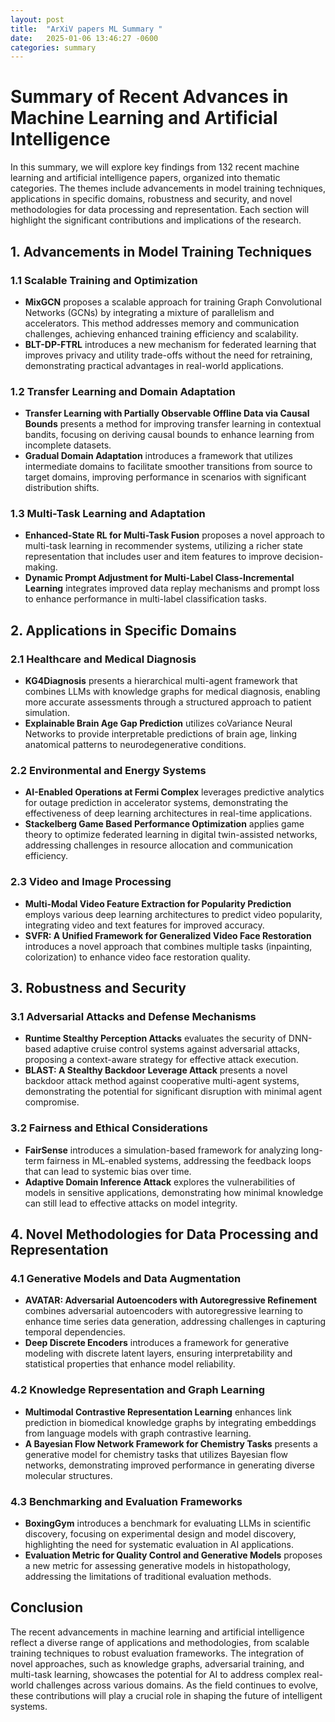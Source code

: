 ```yaml
---
layout: post
title:  "ArXiV papers ML Summary "
date:   2025-01-06 13:46:27 -0600
categories: summary
---
```

# Summary of Recent Advances in Machine Learning and Artificial Intelligence

In this summary, we will explore key findings from 132 recent machine learning and artificial intelligence papers, organized into thematic categories. The themes include advancements in model training techniques, applications in specific domains, robustness and security, and novel methodologies for data processing and representation. Each section will highlight the significant contributions and implications of the research.

## 1. Advancements in Model Training Techniques

### 1.1 Scalable Training and Optimization
- **MixGCN** proposes a scalable approach for training Graph Convolutional Networks (GCNs) by integrating a mixture of parallelism and accelerators. This method addresses memory and communication challenges, achieving enhanced training efficiency and scalability.
- **BLT-DP-FTRL** introduces a new mechanism for federated learning that improves privacy and utility trade-offs without the need for retraining, demonstrating practical advantages in real-world applications.

### 1.2 Transfer Learning and Domain Adaptation
- **Transfer Learning with Partially Observable Offline Data via Causal Bounds** presents a method for improving transfer learning in contextual bandits, focusing on deriving causal bounds to enhance learning from incomplete datasets.
- **Gradual Domain Adaptation** introduces a framework that utilizes intermediate domains to facilitate smoother transitions from source to target domains, improving performance in scenarios with significant distribution shifts.

### 1.3 Multi-Task Learning and Adaptation
- **Enhanced-State RL for Multi-Task Fusion** proposes a novel approach to multi-task learning in recommender systems, utilizing a richer state representation that includes user and item features to improve decision-making.
- **Dynamic Prompt Adjustment for Multi-Label Class-Incremental Learning** integrates improved data replay mechanisms and prompt loss to enhance performance in multi-label classification tasks.

## 2. Applications in Specific Domains

### 2.1 Healthcare and Medical Diagnosis
- **KG4Diagnosis** presents a hierarchical multi-agent framework that combines LLMs with knowledge graphs for medical diagnosis, enabling more accurate assessments through a structured approach to patient simulation.
- **Explainable Brain Age Gap Prediction** utilizes coVariance Neural Networks to provide interpretable predictions of brain age, linking anatomical patterns to neurodegenerative conditions.

### 2.2 Environmental and Energy Systems
- **AI-Enabled Operations at Fermi Complex** leverages predictive analytics for outage prediction in accelerator systems, demonstrating the effectiveness of deep learning architectures in real-time applications.
- **Stackelberg Game Based Performance Optimization** applies game theory to optimize federated learning in digital twin-assisted networks, addressing challenges in resource allocation and communication efficiency.

### 2.3 Video and Image Processing
- **Multi-Modal Video Feature Extraction for Popularity Prediction** employs various deep learning architectures to predict video popularity, integrating video and text features for improved accuracy.
- **SVFR: A Unified Framework for Generalized Video Face Restoration** introduces a novel approach that combines multiple tasks (inpainting, colorization) to enhance video face restoration quality.

## 3. Robustness and Security

### 3.1 Adversarial Attacks and Defense Mechanisms
- **Runtime Stealthy Perception Attacks** evaluates the security of DNN-based adaptive cruise control systems against adversarial attacks, proposing a context-aware strategy for effective attack execution.
- **BLAST: A Stealthy Backdoor Leverage Attack** presents a novel backdoor attack method against cooperative multi-agent systems, demonstrating the potential for significant disruption with minimal agent compromise.

### 3.2 Fairness and Ethical Considerations
- **FairSense** introduces a simulation-based framework for analyzing long-term fairness in ML-enabled systems, addressing the feedback loops that can lead to systemic bias over time.
- **Adaptive Domain Inference Attack** explores the vulnerabilities of models in sensitive applications, demonstrating how minimal knowledge can still lead to effective attacks on model integrity.

## 4. Novel Methodologies for Data Processing and Representation

### 4.1 Generative Models and Data Augmentation
- **AVATAR: Adversarial Autoencoders with Autoregressive Refinement** combines adversarial autoencoders with autoregressive learning to enhance time series data generation, addressing challenges in capturing temporal dependencies.
- **Deep Discrete Encoders** introduces a framework for generative modeling with discrete latent layers, ensuring interpretability and statistical properties that enhance model reliability.

### 4.2 Knowledge Representation and Graph Learning
- **Multimodal Contrastive Representation Learning** enhances link prediction in biomedical knowledge graphs by integrating embeddings from language models with graph contrastive learning.
- **A Bayesian Flow Network Framework for Chemistry Tasks** presents a generative model for chemistry tasks that utilizes Bayesian flow networks, demonstrating improved performance in generating diverse molecular structures.

### 4.3 Benchmarking and Evaluation Frameworks
- **BoxingGym** introduces a benchmark for evaluating LLMs in scientific discovery, focusing on experimental design and model discovery, highlighting the need for systematic evaluation in AI applications.
- **Evaluation Metric for Quality Control and Generative Models** proposes a new metric for assessing generative models in histopathology, addressing the limitations of traditional evaluation methods.

## Conclusion

The recent advancements in machine learning and artificial intelligence reflect a diverse range of applications and methodologies, from scalable training techniques to robust evaluation frameworks. The integration of novel approaches, such as knowledge graphs, adversarial training, and multi-task learning, showcases the potential for AI to address complex real-world challenges across various domains. As the field continues to evolve, these contributions will play a crucial role in shaping the future of intelligent systems.